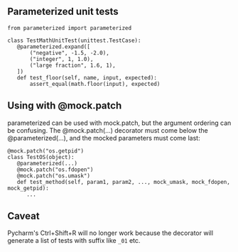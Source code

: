 ## Parameterized unit tests


	from parameterized import parameterized

	class TestMathUnitTest(unittest.TestCase):
	   @parameterized.expand([
	       ("negative", -1.5, -2.0),
	       ("integer", 1, 1.0),
	       ("large fraction", 1.6, 1),
	   ])
	   def test_floor(self, name, input, expected):
	       assert_equal(math.floor(input), expected)


## Using with @mock.patch

parameterized can be used with mock.patch, but the argument ordering can be confusing. The @mock.patch(...) decorator must come below the @parameterized(...), and the mocked parameters must come last:

	@mock.patch("os.getpid")
	class TestOS(object):
	   @parameterized(...)
	   @mock.patch("os.fdopen")
	   @mock.patch("os.umask")
	   def test_method(self, param1, param2, ..., mock_umask, mock_fdopen, mock_getpid):
	      ...

## Caveat

Pycharm's Ctrl+Shift+R will no longer work because the decorator will generate a list of tests with suffix like `_01` etc.
